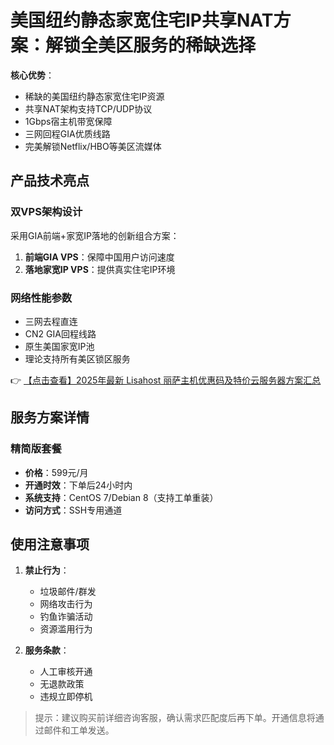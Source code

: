 # 美国纽约静态家宽住宅IP共享NAT方案：解锁全美区服务的稀缺选择

**核心优势**：
- 稀缺的美国纽约静态家宽住宅IP资源
- 共享NAT架构支持TCP/UDP协议
- 1Gbps宿主机带宽保障
- 三网回程GIA优质线路
- 完美解锁Netflix/HBO等美区流媒体

## 产品技术亮点

### 双VPS架构设计
采用GIA前端+家宽IP落地的创新组合方案：
1. **前端GIA VPS**：保障中国用户访问速度
2. **落地家宽IP VPS**：提供真实住宅IP环境

### 网络性能参数
- 三网去程直连
- CN2 GIA回程线路
- 原生美国家宽IP池
- 理论支持所有美区锁区服务

👉 [【点击查看】2025年最新 Lisahost 丽萨主机优惠码及特价云服务器方案汇总](https://bit.ly/lisazhuji)

## 服务方案详情

### 精简版套餐
- **价格**：599元/月
- **开通时效**：下单后24小时内
- **系统支持**：CentOS 7/Debian 8（支持工单重装）
- **访问方式**：SSH专用通道

## 使用注意事项
1. **禁止行为**：
   - 垃圾邮件/群发
   - 网络攻击行为
   - 钓鱼诈骗活动
   - 资源滥用行为

2. **服务条款**：
   - 人工审核开通
   - 无退款政策
   - 违规立即停机

> 提示：建议购买前详细咨询客服，确认需求匹配度后再下单。开通信息将通过邮件和工单发送。